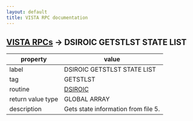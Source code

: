 ```yaml
---
layout: default
title: VISTA RPC documentation
---
```




## [VISTA RPCs](TableOfContent.md) &#8594; DSIROIC GETSTLST STATE LIST 

 property | value 
--- | --- 
 label | DSIROIC GETSTLST STATE LIST
 tag | GETSTLST
 routine | [DSIROIC](http://code.osehra.org/dox/Routine_DSIROIC_source.html)
 return value type | GLOBAL ARRAY
 description | Gets state information from file 5.